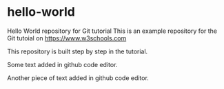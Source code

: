 # hello-world
Hello World repository for Git tutorial
This is an example repository for the Git tutoial on https://www.w3schools.com

This repository is built step by step in the tutorial. 

Some text added in github code editor.

Another piece of text added in github code editor.
